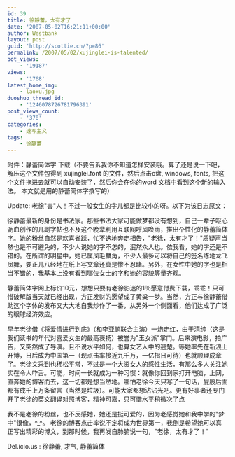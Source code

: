```yaml
---
id: 39
title: 徐靜蕾，太有才了
date: '2007-05-02T16:21:11+00:00'
author: Westbank
layout: post
guid: 'http://scottie.cn/?p=86'
permalink: /2007/05/02/xujinglei-is-talented/
bot_views:
    - '19187'
views:
    - '1768'
latest_home_img:
    - laoxu.jpg
duoshuo_thread_id:
    - '1246078726781796391'
post_views_count:
    - '378'
categories:
    - 速写主义
tags:
    - 徐静蕾
---
```


附件：静蕾简体字 下载（不要告诉我你不知道怎样安装哦。算了还是说一下吧，解压这个文件包得到 xujinglei.font 的文件，然后点击c盘, windows, fonts, 把这个文件拖进去就可以自动安装了，然后你会在你的word 文档中看到这个新的输入法。 本文就是用的静蕾简体字撰写的）




Update: 老徐"害"人！不过一般女生的字儿都是比较小的呀。以下为该日志原文：

徐静蕾最新的身份是书法家。那些书法大家可能做梦都没有想到，自己一辈子呕心沥血创作的几副字帖也不及这个晚辈利用互联网呼风唤雨，推出个性化的静蕾简体字。她的粉丝自然是欢喜雀跃，忙不迭地奔走相告，"老徐，太有才了！"质疑声当然也是不可避免的，不少人说她的字不怎的，泯然众人也。依我看，她的字还是不错的。在所谓的明星中，她已属凤毛麟角，不少人最多可以将自己的签名练地龙飞凤舞，要正儿八经地在纸上写文章还真是惨不忍睹。另外，在女性中她的字也是相当不错的，我基本上没有看到哪位女士的字和她的容貌等量齐观。

静蕾简体字网上标价10元，想想只要有老徐影迷的1％愿意付费下载，乖乖！只可惜破解版当天就已经出现，方正发财的愿望成了黄粱一梦。当然，方正与徐静蕾借助这个字体的发布又大大地自我炒作了一番，从另外一个侧面看，他们达成了广泛的眼球经济效应。

早年老徐借《将爱情进行到底》（和李亚鹏联合主演）一炮走红，由于清纯（这是我们读书的年代对喜爱女生的最高褒扬）被誉为"玉女派"掌门。后来演电影，拍广告，又突然成了导演。且不说水平如何，也算女艺人中的翘楚。等她率先在新浪上开博，日后成为中国第一（现点击率接近九千万，一亿指日可待）也就顺理成章了。老徐文采到也稀松平常，不过是一个大资女人的感性生活，有那么多人关注她实在令人咋舌。可能，时间一长就成为一种习惯：就像你回到家打开电脑，上网，直奔她的博客而去，这一切都是想当然地。哪怕老徐今天只写了一句话，屁股后面都有成千上万条留言（当然是垃圾）。可能大家都想沾沾光吧。更有好事者还专门开了老徐的英文翻译对照博客，精神可嘉，只可惜水平稍微次了点

我不是老徐的粉丝，也不反感她，她还是挺可爱的，因为老感觉她和我中学的"梦中"很像，^_^。 老徐的博客点击率说不定将成为世界第一，我倒是希望她可以真正写出精彩的博文，到那时候，我再发自肺腑说一句，"老徐，太有才了！"

Del.icio.us : 徐静蕾, 才气, 静蕾简体
